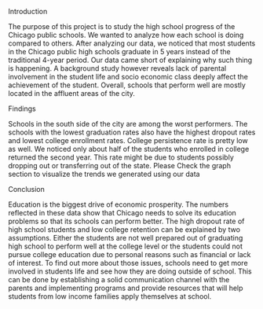 Introduction

The purpose of this project is to study the high school progress of the Chicago public schools. We wanted to analyze how each school is doing compared to others. After analyzing our data, we noticed that most students in the Chicago public high schools graduate in 5 years instead of the traditional 4-year period. Our data came short of explaining why such thing is happening. A background study however reveals lack of parental involvement in the student life and socio economic class deeply affect the achievement of the student. Overall, schools that perform well are mostly located in the affluent areas of the city.

Findings

Schools in the south side of the city are among the worst performers. The schools with the lowest graduation rates also have the highest dropout rates and lowest college enrollment rates. 
College persistence rate is pretty low as well. We noticed only about half of the students who enrolled in college returned the second year. This rate might be due to students possibly dropping out or transferring out of the state. 
Please Check the graph section to visualize the trends we generated using our data      

Conclusion

Education is the biggest drive of economic prosperity. The numbers reflected in these data show that Chicago needs to solve its education problems so that its schools can perform better. The high dropout rate of high school students and low college retention can be explained by two assumptions. Either the students are not well prepared out of graduating high school to perform well at the college level or the students could not pursue college education due to personal reasons such as financial or lack of interest. 
To find out more about those issues, schools need to get more involved in students life and see how they are doing outside of school. This can be done by establishing a solid communication channel with the parents and implementing programs and provide resources that will help students from low income families apply themselves at school.

